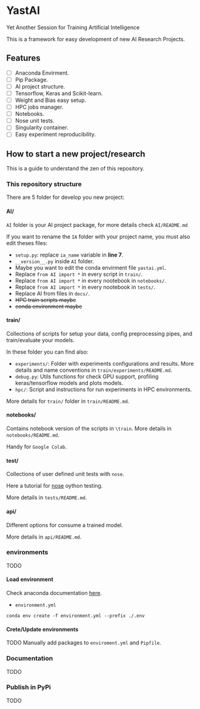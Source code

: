 # YastAI

Yet Another Session for Training Artificial Intelligence

This is a framework for easy development of new AI Research Projects.

## Features

- [ ] Anaconda Envirment.
- [ ] Pip Package.
- [ ] AI project structure.
- [ ] Tensorflow, Keras and Scikit-learn.
- [ ] Weight and Bias easy setup.
- [ ] HPC jobs manager.
- [ ] Notebooks.
- [ ] Nose unit tests.
- [ ] Singularity container.
- [ ] Easy experiment reproducibility.

## How to start a new project/research

 This is a guide to understand the zen of this repository. 

### This repository structure

There are 5 folder for develop  you new project:

#### AI/

`AI` folder is your AI project package,  for more details check `AI/README.md`

If you want to rename the `IA` folder with your project name, you must also edit theses files:

* `setup.py`: replace `ia_name` variable in __line 7__.
* `__version__.py` inside `AI` folder.
* Maybe you want to edit the conda envirment file `yastai.yml`.
* Replace `from AI import *` in every script in `train/`.
* Replace `from AI import *` in every nootebook in `notebooks/`.
* Replace `from AI import *` in every nootebook in `tests/`.
* Replace AI from files in `docs/`.
* ~~HPC train scripts maybe~~
* ~~conda environment maybe~~

#### train/

Collections of scripts for setup your data, config preprocessing pipes, and train/evaluate your models.

In these folder you can find also:
* `experiments/`: Folder with experiments configurations and results. More details and name conventions in `train/experiments/README.md`.
* `debug.py`: Utils functions for check GPU support, profiling keras/tensorflow models and plots models.
* `hpc/`: Script and instructions for run experiments in HPC environments.

More details for `train/` folder in  `train/README.md`.

#### notebooks/

Contains notebook version of the scripts in `\train`. More details in `notebooks/README.md`.

Handy for `Google Colab`.

#### test/

Collections of user defined unit tests with `nose`.

Here a tutorial for [nose](https://pythontesting.net/framework/nose/nose-introduction/) oython testing.

More details in `tests/README.md`.

#### api/

Different options for consume a trained model.

More details in `api/README.md`.


### environments

TODO


#### Load environment

Check anaconda documentation [here](https://docs.conda.io/projects/conda/en/latest/user-guide/tasks/manage-environments.html#creating-an-environment-from-an-environment-yml-file).

* `environment.yml`
```
conda env create -f environment.yml --prefix ./.env
```

#### Crete/Update environments

TODO
Manually add packages to `enviroment.yml` and `Pipfile`.

### Documentation

TODO

### Publish in PyPi

TODO

